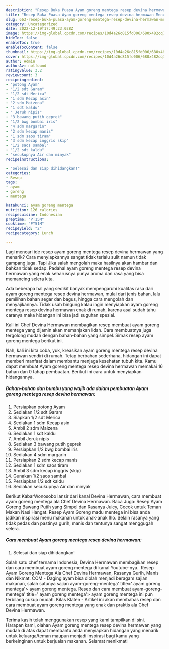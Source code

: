 ```yaml
---
description: "Resep Buka Puasa Ayam goreng mentega resep devina hermawan Menu Buka Puas"
title: "Resep Buka Puasa Ayam goreng mentega resep devina hermawan Menu Buka Puas"
slug: 663-resep-buka-puasa-ayam-goreng-mentega-resep-devina-hermawan-menu-buka-puas
category: Uncategorized
date: 2022-12-19T17:49:23.028Z
image: https://img-global.cpcdn.com/recipes/10d4a26c815fd006/680x482cq70/ayam-goreng-mentega-resep-devina-hermawan-foto-resep-utama.jpg
hideToc: false
enableToc: true
enableTocContent: false
thumbnail: https://img-global.cpcdn.com/recipes/10d4a26c815fd006/680x482cq70/ayam-goreng-mentega-resep-devina-hermawan-foto-resep-utama.jpg
cover: https://img-global.cpcdn.com/recipes/10d4a26c815fd006/680x482cq70/ayam-goreng-mentega-resep-devina-hermawan-foto-resep-utama.jpg
author: Admin
authorAv: notfound
ratingvalue: 3.2
reviewcount: 3
recipeingredient:
- "potong Ayam"
- "1/2 sdt Garam"
- "1/2 sdt Merica"
- "1 sdm Kecap asin"
- "2 sdm Maizena"
- "1 sdt kaldu"
- " Jeruk nipis"
- "3 bawang putih geprek"
- "1/2 bwg bombai iris"
- "4 sdm margarin"
- "2 sdm kecap manis"
- "1 sdm saos tiram"
- "3 sdm kecap inggris skip"
- "1/2 saos sambal"
- "1/2 sdt kaldu"
- "secukupnya Air dan minyak"
recipeinstructions:

- "Selesai dan siap dihidangkan!"
categories:
- Resep
tags:
- ayam
- goreng
- mentega

katakunci: ayam goreng mentega 
nutrition: 126 calories
recipecuisine: Indonesian
preptime: "PT15M"
cooktime: "PT51M"
recipeyield: "2"
recipecategory: Lunch

---
```



Lagi mencari ide resep ayam goreng mentega resep devina hermawan yang menarik? Cara menyiapkannya sangat tidak terlalu sulit namun tidak gampang juga. Tapi Jika salah mengolah maka hasilnya akan hambar dan bahkan tidak sedap. Padahal ayam goreng mentega resep devina hermawan yang enak seharusnya punya aroma dan rasa yang bisa memancing selera kita.


Ada beberapa hal yang sedikit banyak mempengaruhi kualitas rasa dari ayam goreng mentega resep devina hermawan, mulai dari jenis bahan, lalu pemilihan bahan segar dan bagus, hingga cara mengolah dan menyajikannya. Tidak usah bingung kalau ingin menyiapkan ayam goreng mentega resep devina hermawan enak di rumah, karena asal sudah tahu caranya maka hidangan ini bisa jadi suguhan spesial.

Kali ini Chef Devina Hermawan membagikan resep membuat ayam goreng mentega yang dijamin akan memanjakan lidah. Cara membuatnya juga tergolong mudah dengan bahan-bahan yang simpel. Simak resep ayam goreng mentega berikut ini.


Nah, kali ini kita coba, yuk, kreasikan ayam goreng mentega resep devina hermawan sendiri di rumah. Tetap berbahan sederhana, hidangan ini dapat memberi manfaat dalam membantu menjaga kesehatan tubuh kita. Kamu dapat membuat Ayam goreng mentega resep devina hermawan memakai 16 bahan dan 0 tahap pembuatan. Berikut ini cara untuk menyiapkan hidangannya.

<!--inarticleads1-->

##### Bahan-bahan dan bumbu yang wajib ada dalam pembuatan Ayam goreng mentega resep devina hermawan:

1. Persiapkan potong Ayam
1. Sediakan 1/2 sdt Garam
1. Siapkan 1/2 sdt Merica
1. Sediakan 1 sdm Kecap asin
1. Ambil 2 sdm Maizena
1. Sediakan 1 sdt kaldu
1. Ambil  Jeruk nipis
1. Sediakan 3 bawang putih geprek
1. Persiapkan 1/2 bwg bombai iris
1. Sediakan 4 sdm margarin
1. Persiapkan 2 sdm kecap manis
1. Sediakan 1 sdm saos tiram
1. Ambil 3 sdm kecap inggris (skip)
1. Gunakan 1/2 saos sambal
1. Persiapkan 1/2 sdt kaldu
1. Sediakan secukupnya Air dan minyak


Berikut KabarWonosobo lansir dari kanal Devina Hermawan, cara membuat ayam goreng mentega ala Chef Devina Hermawan. Baca Juga: Resep Ayam Goreng Bawang Putih yang Simpel dan Rasanya Juicy, Cocok untuk Teman Makan Nasi Hangat. Resep Ayam Goreng madu mentega ini bisa anda jadikan inspirasi menu makanan untuk anak-anak lho. Selain rasanya yang tidak pedas dan pastinya gurih, manis dan tentunya sangat menggugah selera. 

<!--inarticleads2-->

##### Cara membuat Ayam goreng mentega resep devina hermawan:


1. Selesai dan siap dihidangkan!

Salah satu chef ternama Indonesia, Devina Hermawan membagikan resep dan cara membuat ayam goreng mentega di kanal Youtube-nya.. Resep Ayam Goreng Mentega Ala Chef Devina Hermawan, Rasanya Gurih, Manis dan Nikmat. COM - Daging ayam bisa diolah menjadi beragam sajian makanan, salah satunya sajian ayam-goreng-mentega&#39; title=&#39; ayam goreng mentega&#39;&gt; ayam goreng mentega. Resep dan cara membuat ayam-goreng-mentega&#39; title=&#39; ayam goreng mentega&#39;&gt; ayam goreng mentega ini pun terbilang cukup mudah. Kilas Klaten - Artikel ini akan membahas resep dan cara membuat ayam goreng mentega yang enak dan praktis ala Chef Devina Hermawan. 

Terima kasih telah menggunakan resep yang kami tampilkan di sini. Harapan kami, olahan Ayam goreng mentega resep devina hermawan yang mudah di atas dapat membantu anda menyiapkan hidangan yang menarik untuk keluarga/teman maupun menjadi inspirasi bagi kamu yang berkeinginan untuk berjualan makanan. Selamat menikmati
